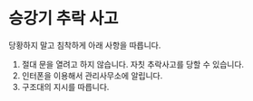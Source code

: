 # 승강기 추락 사고

당황하지 말고 침착하게 아래 사항을 따릅니다.

1. 절대 문을 열려고 하지 않습니다. 자칫 추락사고를 당할 수 있습니다.
2. 인터폰을 이용해서 관리사무소에 알립니다.
3. 구조대의 지시를 따릅니다.

